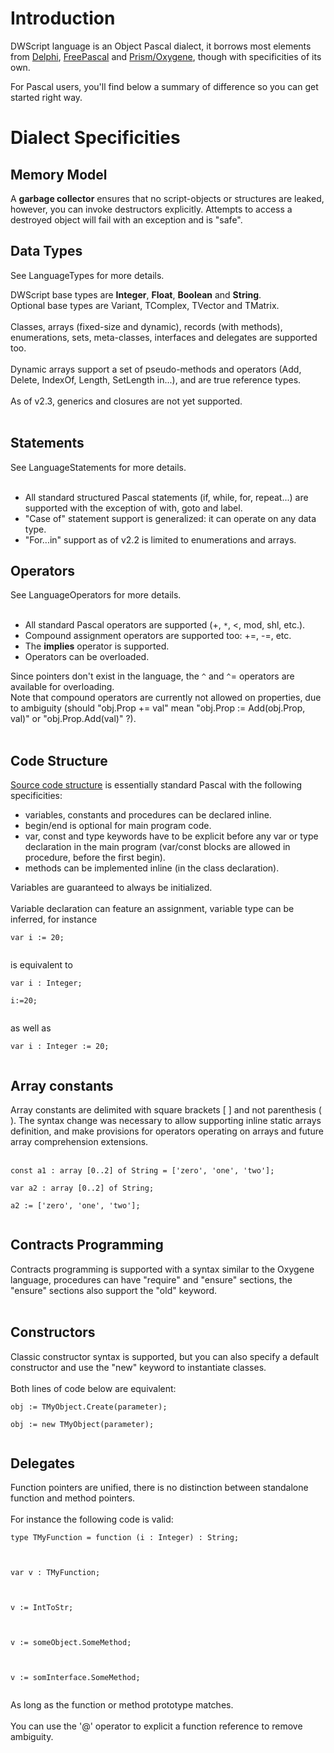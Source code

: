 # Introduction #

DWScript language is an Object Pascal dialect, it borrows most elements from [Delphi](http://en.wikipedia.org/wiki/Delphi_(programming_language)), [FreePascal](http://en.wikipedia.org/wiki/Free_Pascal) and [Prism/Oxygene](http://en.wikipedia.org/wiki/Oxygene_(programming_language)), though with specificities of its own.

For Pascal users, you'll find below a summary of difference so you can get started right way.

# Dialect Specificities #

## Memory Model ##

A **garbage collector** ensures that no script-objects or structures are leaked, however, you can invoke destructors explicitly. Attempts to access a destroyed object will fail with an exception and is "safe".

## Data Types ##

See LanguageTypes for more details.

DWScript base types are **Integer**, **Float**, **Boolean** and **String**.<br>
Optional base types are Variant, TComplex, TVector and TMatrix.<br>
<br>
Classes, arrays (fixed-size and dynamic), records (with methods), enumerations, sets, meta-classes, interfaces and delegates are supported too.<br>
<br>
Dynamic arrays support a set of pseudo-methods and operators (Add, Delete, IndexOf, Length, SetLength in...), and are true reference types.<br>
<br>
As of v2.3, generics and closures are not yet supported.<br>
<br>
<h2>Statements</h2>

See LanguageStatements for more details.<br>
<br>
<ul><li>All standard structured Pascal statements (if, while, for, repeat...) are supported with the exception of with, goto and label.<br>
</li><li>"Case of" statement support is generalized: it can operate on any data type.<br>
</li><li>"For...in" support as of v2.2 is limited to enumerations and arrays.</li></ul>

<h2>Operators</h2>

See LanguageOperators for more details.<br>
<br>
<ul><li>All standard Pascal operators are supported (+, <code>*</code>, <, mod, shl, etc.).<br>
</li><li>Compound assignment operators are supported too: +=, -=, etc.<br>
</li><li>The <b>implies</b> operator is supported.<br>
</li><li>Operators can be overloaded.</li></ul>

Since pointers don't exist in the language, the <code>^</code> and <code>^</code>= operators are available for overloading.<br>
Note that compound operators are currently not allowed on properties, due to ambiguity (should "obj.Prop += val" mean "obj.Prop := Add(obj.Prop, val)" or "obj.Prop.Add(val)" ?).<br>
<br>
<h2>Code Structure</h2>

<a href='SourceStructure.md'>Source code structure</a> is essentially standard Pascal with the following specificities:<br>
<ul><li>variables, constants and procedures can be declared inline.<br>
</li><li>begin/end is optional for main program code.<br>
</li><li>var, const and type keywords have to be explicit before any var or type declaration in the main program (var/const blocks are allowed in procedure, before the first begin).<br>
</li><li>methods can be implemented inline (in the class declaration).</li></ul>

Variables are guaranteed to always be initialized.<br>
<br>
Variable declaration can feature an assignment, variable type can be inferred, for instance<br>
<pre><code>var i := 20;<br>
</code></pre>
is equivalent to<br>
<pre><code>var i : Integer;<br>
i:=20;<br>
</code></pre>
as well as<br>
<pre><code>var i : Integer := 20;<br>
</code></pre>

<h2>Array constants</h2>

Array constants are delimited with square brackets [ ] and not parenthesis ( ). The syntax change was necessary to allow supporting inline static arrays definition, and make provisions for operators operating on arrays and future array comprehension extensions.<br>
<br>
<pre><code>const a1 : array [0..2] of String = ['zero', 'one', 'two'];<br>
var a2 : array [0..2] of String;<br>
a2 := ['zero', 'one', 'two'];<br>
</code></pre>

<h2>Contracts Programming</h2>

Contracts programming is supported with a syntax similar to the Oxygene language, procedures can have "require" and "ensure" sections, the "ensure" sections also support the "old" keyword.<br>
<br>
<h2>Constructors</h2>

Classic constructor syntax is supported, but you can also specify a default constructor and use the "new" keyword to instantiate classes.<br>
<br>
Both lines of code below are equivalent:<br>
<pre><code>obj := TMyObject.Create(parameter);<br>
obj := new TMyObject(parameter);<br>
</code></pre>

<h2>Delegates</h2>

Function pointers are unified, there is no distinction between standalone function and method pointers.<br>
<br>
For instance the following code is valid:<br>
<pre><code>type TMyFunction = function (i : Integer) : String;<br>
<br>
var v : TMyFunction;<br>
<br>
v := IntToStr;<br>
<br>
v := someObject.SomeMethod;<br>
<br>
v := somInterface.SomeMethod;<br>
</code></pre>
As long as the function or method prototype matches.<br>
<br>
You can use the '@' operator to explicit a function reference to remove ambiguity.